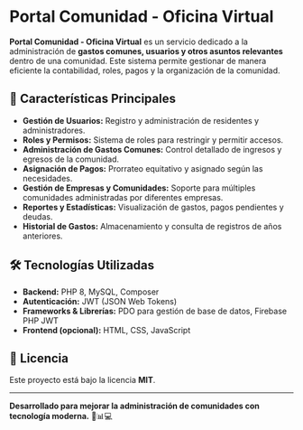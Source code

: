# Portal Comunidad - Oficina Virtual

**Portal Comunidad - Oficina Virtual** es un servicio dedicado a la administración de **gastos comunes, usuarios y otros asuntos relevantes** dentro de una comunidad. Este sistema permite gestionar de manera eficiente la contabilidad, roles, pagos y la organización de la comunidad.

## 🚀 Características Principales

- **Gestión de Usuarios:** Registro y administración de residentes y administradores.
- **Roles y Permisos:** Sistema de roles para restringir y permitir accesos.
- **Administración de Gastos Comunes:** Control detallado de ingresos y egresos de la comunidad.
- **Asignación de Pagos:** Prorrateo equitativo y asignado según las necesidades.
- **Gestión de Empresas y Comunidades:** Soporte para múltiples comunidades administradas por diferentes empresas.
- **Reportes y Estadísticas:** Visualización de gastos, pagos pendientes y deudas.
- **Historial de Gastos:** Almacenamiento y consulta de registros de años anteriores.

## 🛠️ Tecnologías Utilizadas

- **Backend:** PHP 8, MySQL, Composer
- **Autenticación:** JWT (JSON Web Tokens)
- **Frameworks & Librerías:** PDO para gestión de base de datos, Firebase PHP JWT
- **Frontend (opcional):** HTML, CSS, JavaScript


## 📄 Licencia
Este proyecto está bajo la licencia **MIT**.

---

**Desarrollado para mejorar la administración de comunidades con tecnología moderna.** 🏢📊💻

